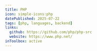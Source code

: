 ```yaml
---
title: PHP
icon: simple-icons:php
datePublished: 2025-07-22
tags: [php, languages, backend]
links:
  github: https://github.com/php/php-src
  website: https://www.php.net/
inToolbox: active
---
```


